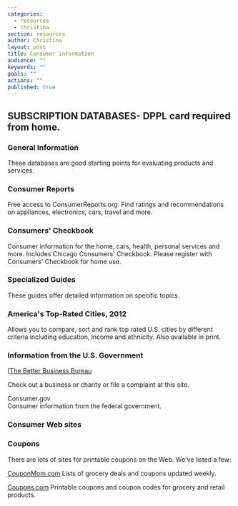 ```yaml
---
categories: 
  - resources
  - christina
section: resources
author: Christina
layout: post
title: Consumer information
audience: ""
keywords: ""
goals: ""
actions: ""
published: true
---
```


## SUBSCRIPTION DATABASES- DPPL card required from home.

### General Information

These databases are good starting points for evaluating products and services. 

### Consumer Reports

Free access to ConsumerReports.org. Find ratings and recommendations on appliances, electronics, cars, travel and more.

### Consumers' Checkbook

Consumer information for the home, cars, health, personal services and more. Includes Chicago Consumers' Checkbook. 
Please register with Consumers' Checkbook for home use.

### Specialized Guides

These guides offer detailed information on specific topics.

### America's Top-Rated Cities, 2012

Allows you to compare, sort and rank top rated U.S. cities by different criteria including education, income and ethnicity. Also available in print.
 
### Information from the U.S. Government


[[The Better Business Bureau](http://www.bbb.org/)

Check out a business or charity or file a complaint at this site.

Consumer.gov  
Consumer information from the federal government. 


### Consumer Web sites
 
### Coupons
There are lots of sites for printable coupons on the Web. We've listed a few:
 
[CouponMom.com](http://www.couponmom.com/) 
Lists of grocery deals and coupons updated weekly. 

[Coupons.com](http://www.coupons.com/) 
Printable coupons and coupon codes for grocery and retail products. 

